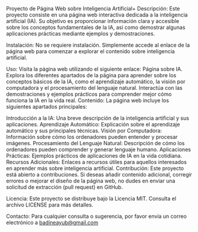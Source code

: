 Proyecto de Página Web sobre Inteligencia Artificial+
Descripción:
Este proyecto consiste en una página web interactiva dedicada a la inteligencia artificial (IA). Su objetivo es proporcionar información clara y accesible sobre los conceptos fundamentales de la IA, así como demostrar algunas aplicaciones prácticas mediante ejemplos y demostraciones.

Instalación:
No se requiere instalación. Simplemente accede al enlace de la página web para comenzar a explorar el contenido sobre inteligencia artificial.

Uso:
Visita la página web utilizando el siguiente enlace: Página sobre IA.
Explora los diferentes apartados de la página para aprender sobre los conceptos básicos de la IA, como el aprendizaje automático, la visión por computadora y el procesamiento del lenguaje natural.
Interactúa con las demostraciones y ejemplos prácticos para comprender mejor cómo funciona la IA en la vida real.
Contenido:
La página web incluye los siguientes apartados principales:

Introducción a la IA: Una breve descripción de la inteligencia artificial y sus aplicaciones.
Aprendizaje Automático: Explicación sobre el aprendizaje automático y sus principales técnicas.
Visión por Computadora: Información sobre cómo los ordenadores pueden entender y procesar imágenes.
Procesamiento del Lenguaje Natural: Descripción de cómo los ordenadores pueden comprender y generar lenguaje humano.
Aplicaciones Prácticas: Ejemplos prácticos de aplicaciones de IA en la vida cotidiana.
Recursos Adicionales: Enlaces a recursos útiles para aquellos interesados en aprender más sobre inteligencia artificial.
Contribución:
Este proyecto está abierto a contribuciones. Si deseas añadir contenido adicional, corregir errores o mejorar el diseño de la página web, no dudes en enviar una solicitud de extracción (pull request) en GitHub.

Licencia:
Este proyecto se distribuye bajo la Licencia MIT. Consulta el archivo LICENSE para más detalles.

Contacto:
Para cualquier consulta o sugerencia, por favor envía un correo electrónico a badineayub@gmail.com
